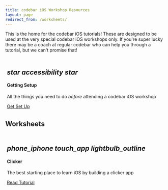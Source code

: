 ```yaml
---
title: codebar iOS Workshop Resources
layout: page
redirect_from: /worksheets/
---
```


This is the home for the codebar iOS tutorials! These are designed to be used at the very special codebar iOS workshops only. If you're super lucky there may be a coach at regular codebar who can help you through a tutorial, but we can't promise that!

<div class="col-12 text-center" style="padding:5px;">
  <div class="card">
    <h2 class="emoji-title text-center">
      <i class="material-icons">star</i>
      <i class="material-icons">accessibility</i>
      <i class="material-icons">star</i>
    </h2>
    <div class="card-block">
      <h4 class="card-title">Getting Setup</h4>
      <p>All the things you need to do <em>before</em> attending a codebar iOS workshop</p>
      <a href="{{ site.baseurl }}/worksheets/0-setup" class="btn btn-primary">Get Set Up</a>
    </div>
  </div>
</div>

## Worksheets

<div class="row">
  <!-- item-->
  <div class="col-lg-4 col-md-6 col-12 text-center" style="padding:5px;">
    <div class="card">
      <h2 class="emoji-title text-center">
        <i class="material-icons">phone_iphone</i>
        <i class="material-icons">touch_app</i>
        <i class="material-icons">lightbulb_outline</i>
      </h2>
      <div class="card-block">
        <h4 class="card-title">Clicker</h4>
        <p>The best starting place to learn iOS by building a clicker app</p>
        <a href="{{ site.baseurl }}/worksheets/1-intro/" class="btn btn-primary">Read Tutorial</a>
      </div>
    </div>
  </div>




</div>
